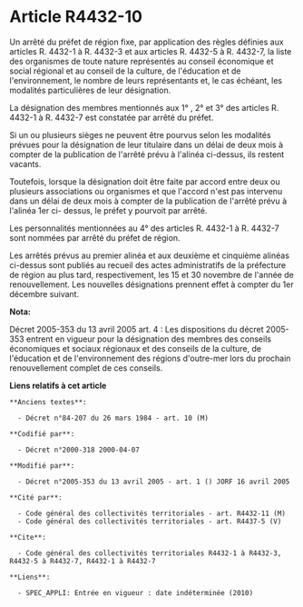 # Article R4432-10

Un arrêté du préfet de région fixe, par application des règles définies aux articles R. 4432-1 à R. 4432-3 et aux articles R.
4432-5 à R. 4432-7, la liste des organismes de toute nature représentés au conseil économique et social régional et au
conseil de la culture, de l'éducation et de l'environnement, le nombre de leurs représentants et, le cas échéant, les
modalités particulières de leur désignation.

La désignation des membres mentionnés aux 1° , 2° et 3° des articles R. 4432-1 à R. 4432-7 est constatée par arrêté du
préfet.

Si un ou plusieurs sièges ne peuvent être pourvus selon les modalités prévues pour la désignation de leur titulaire dans un
délai de deux mois à compter de la publication de l'arrêté prévu à l'alinéa ci-dessus, ils restent vacants.

Toutefois, lorsque la désignation doit être faite par accord entre deux ou plusieurs associations ou organismes et que
l'accord n'est pas intervenu dans un délai de deux mois à compter de la publication de l'arrêté prévu à l'alinéa 1er ci-
dessus, le préfet y pourvoit par arrêté.

Les personnalités mentionnées au 4° des articles R. 4432-1 à R. 4432-7 sont nommées par arrêté du préfet de région.

Les arrêtés prévus au premier alinéa et aux deuxième et cinquième alinéas ci-dessus sont publiés au recueil des actes
administratifs de la préfecture de région au plus tard, respectivement, les 15 et 30 novembre de l'année de renouvellement.
Les nouvelles désignations prennent effet à compter du 1er décembre suivant.

**Nota:**

Décret 2005-353 du 13 avril 2005 art. 4 : Les dispositions du décret 2005-353 entrent en vigueur pour la désignation des
membres des conseils économiques et sociaux régionaux et des conseils de la culture, de l'éducation et de l'environnement des
régions d'outre-mer lors du prochain renouvellement complet de ces conseils.

**Liens relatifs à cet article**

	**Anciens textes**:

	  - Décret n°84-207 du 26 mars 1984 - art. 10 (M)

	**Codifié par**:

	  - Décret n°2000-318 2000-04-07

	**Modifié par**:

	  - Décret n°2005-353 du 13 avril 2005 - art. 1 () JORF 16 avril 2005

	**Cité par**:

	  - Code général des collectivités territoriales - art. R4432-11 (M)
	  - Code général des collectivités territoriales - art. R4437-5 (V)

	**Cite**:

	  - Code général des collectivités territoriales R4432-1 à R4432-3, R4432-5 à R4432-7, R4432-1 à R4432-7

	**Liens**:

	  - SPEC_APPLI: Entrée en vigueur : date indéterminée (2010)
